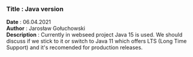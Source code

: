 ### <b>Title</b> : Java version

<b>Date</b> : 06.04.2021   
<b>Author</b> : Jarosław Gołuchowski  
<b>Description</b> : Currently in webseed project Java 15 is used. We should discuss if we stick to it or switch to Java
11 which offers LTS (Long Time Support) and it's recomended for production releases. 